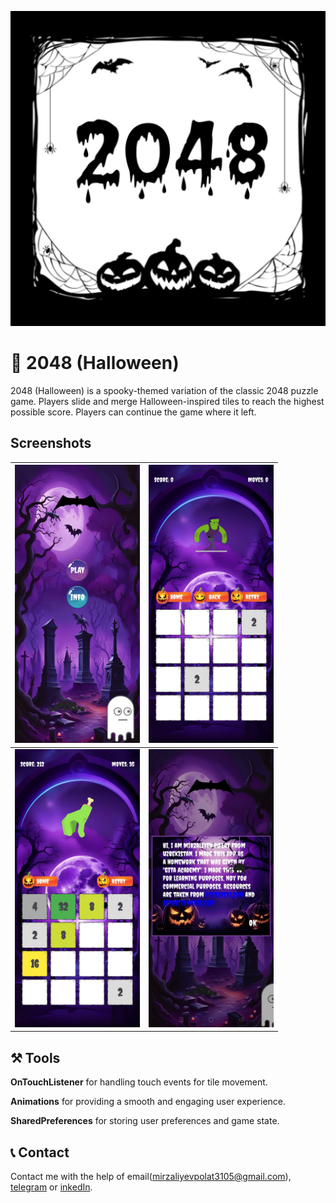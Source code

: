 
![Logo](https://github.com/MirzalievPulat/2048-Hallowen-/blob/main/ic_launcher-playstore.png?raw=true)


# 🎃 2048 (Halloween)

2048 (Halloween) is a spooky-themed variation of the classic 2048 puzzle game. Players slide and merge Halloween-inspired tiles to reach the highest possible score. Players can continue the game where it left.
## Screenshots

| <img src="https://github.com/MirzalievPulat/2048-Hallowen-/blob/main/1.jpg?raw=true" width="200"/> | <img src="https://github.com/MirzalievPulat/2048-Hallowen-/blob/main/2.jpg?raw=true" width="200"/> |
|---|---|
| <img src="https://github.com/MirzalievPulat/2048-Hallowen-/blob/main/3.jpg?raw=true" width="200"/> | <img src="https://github.com/MirzalievPulat/2048-Hallowen-/blob/main/4.jpg?raw=true" width="200"/> |


## ⚒️ Tools

**OnTouchListener** for handling touch events for tile movement.

**Animations** for providing a smooth and engaging user experience.

**SharedPreferences** for storing user preferences and game state.


## 📞 Contact

Contact me with the help of email(mirzaliyevpolat3105@gmail.com), [telegram](https://t.me/mirzaliyev2002) or [inkedIn](https://www.linkedin.com/in/po-lat-mirzaliyev-1628762b6/).

